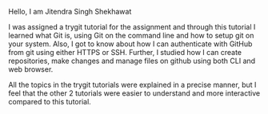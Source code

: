 Hello, I am Jitendra Singh Shekhawat
 
I was assigned a trygit tutorial for the assignment and through this tutorial I learned what Git is, using Git on the command line and how to setup git on your system. Also, I got to know about how I can authenticate with GitHub from git using either HTTPS or SSH. Further, I studied how I can create repositories, make changes and manage files on github using both CLI and web browser. 
 
All the topics in the trygit tutorials were explained in a precise manner, but I feel that the other 2 tutorials were easier to understand and more interactive compared to this tutorial. 

